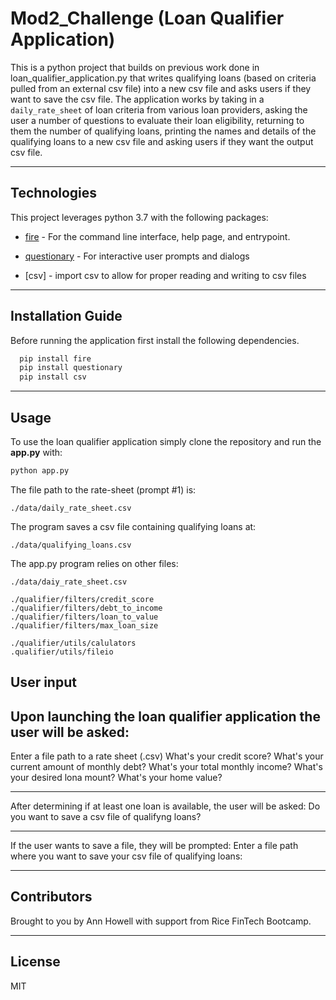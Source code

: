 # Mod2_Challenge (Loan Qualifier Application)

This is a python project that builds on previous work done in loan_qualifier_application.py that writes qualifying loans (based on criteria pulled from an external csv file) into a new csv file and asks users if they want to save the csv file. The application works by taking in a `daily_rate_sheet` of loan criteria from various loan providers, asking the user a number of questions to evaluate their loan eligibility, returning to them the number of qualifying loans, printing the names and details of the qualifying loans to a new csv file and asking users if they want the output csv file.

---

## Technologies

This project leverages python 3.7 with the following packages:

* [fire](https://github.com/google/python-fire) - For the command line interface, help page, and entrypoint.

* [questionary](https://github.com/tmbo/questionary) - For interactive user prompts and dialogs

* [csv] - import csv to allow for proper reading and writing to csv files

---

## Installation Guide

Before running the application first install the following dependencies.

```python
  pip install fire
  pip install questionary
  pip install csv
```

---

## Usage

To use the loan qualifier application simply clone the repository and run the **app.py** with:

```python
python app.py
```

The file path to the rate-sheet (prompt #1) is:
```
./data/daily_rate_sheet.csv
```

The program saves a csv file containing qualifying loans at:
```
./data/qualifying_loans.csv
```

The app.py program relies on other files:
```
./data/daiy_rate_sheet.csv

./qualifier/filters/credit_score
./qualifier/filters/debt_to_income
./qualifier/filters/loan_to_value
./qualifier/filters/max_loan_size

./qualifier/utils/calulators
.qualifier/utils/fileio
```

## User input
Upon launching the loan qualifier application the user will be asked:
---
Enter a file path to a rate sheet (.csv)
What's your credit score?
What's your current amount of monthly debt?
What's your total monthly income?
What's your desired lona mount?
What's your home value?

---

After determining if at least one loan is available, the user will be asked:
Do you want to save a csv file of qualifyng loans?

---

If the user wants to save a file, they will be prompted:
Enter a file path where you want to save your csv file of qualifying loans:


---

## Contributors

Brought to you by Ann Howell with support from Rice FinTech Bootcamp.

---

## License

MIT

